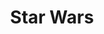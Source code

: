 ---
title: Star Wars
level: 2
external: https://studio.code.org/s/starwarsblocks/stage/1/puzzle/1
---